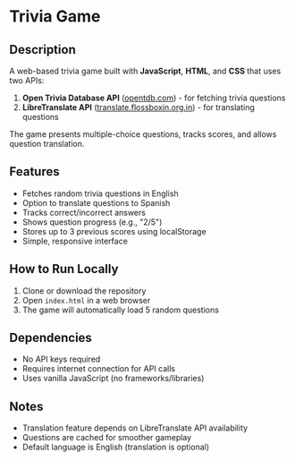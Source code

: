 # Trivia Game

## Description  
A web-based trivia game built with **JavaScript**, **HTML**, and **CSS** that uses two APIs:  
1. **Open Trivia Database API** ([opentdb.com](https://opentdb.com/api_config.php)) - for fetching trivia questions  
2. **LibreTranslate API** ([translate.flossboxin.org.in](https://translate.flossboxin.org.in)) - for translating questions  

The game presents multiple-choice questions, tracks scores, and allows question translation.

## Features  
- Fetches random trivia questions in English  
- Option to translate questions to Spanish  
- Tracks correct/incorrect answers  
- Shows question progress (e.g., "2/5")  
- Stores up to 3 previous scores using localStorage  
- Simple, responsive interface  

## How to Run Locally  
1. Clone or download the repository  
2. Open `index.html` in a web browser  
3. The game will automatically load 5 random questions  

## Dependencies  
- No API keys required  
- Requires internet connection for API calls  
- Uses vanilla JavaScript (no frameworks/libraries)  

## Notes  
- Translation feature depends on LibreTranslate API availability  
- Questions are cached for smoother gameplay  
- Default language is English (translation is optional)